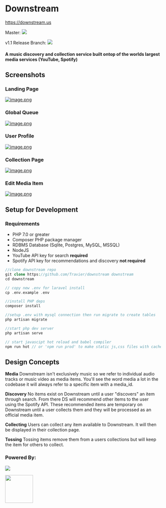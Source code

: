<h1>Downstream</h1>

https://downstream.us

<p>Master: <img src="https://travis-ci.com/Travier/downstream.svg?token=WQrNcAcxWXTGaqEEdVh4&branch=master" /></p>
<p>v1.1 Release Branch: <img src="https://travis-ci.org/travierm/downstream.svg?branch=v1.1-release" /></p>

#### A music discovery and collection service built ontop of the worlds largest media services (YouTube, Spotify)

## Screenshots
### Landing Page
[![image.png](https://i.postimg.cc/8cfZYNWL/image.png)](https://downstream.us)
### Global Queue
[![image.png](https://i.postimg.cc/zGvF2Jrv/image.png)](https://downstream.us)
### User Profile
[![image.png](https://i.postimg.cc/MTmBK4Sg/image.png)](https://downstream.us)
### Collection Page
[![image.png](https://i.postimg.cc/X7cP6Nmg/image.png)](https://downstream.us)
### Edit Media Item
[![image.png](https://i.postimg.cc/DyjqXtXT/image.png)](https://downstream.us)


## Setup for Development
### Requirements
- PHP 7.0 or greater
- Composer PHP package manager
- RDBMS Database (Sqlite, Postgres, MySQL, MSSQL)
- NodeJS
- YouTube API key for search **required**
- Spotify API key for recommendations and discovery **not required**

```php
//clone downstream repo
git clone https://github.com/Travier/downstream downstream
cd downstream

// copy new .env for laravel install
cp .env.example .env

//install PHP deps
composer install

//setup .env with mysql connection then run migrate to create tables
php artisan migrate

//start php dev server
php artisan serve

// start javascipt hot reload and babel compiler
npm run hot // or 'npm run prod' to make static js,css files with cache busting
```


## Design Concepts

**Media** Downstream isn't exclusively music so we refer to individual audio tracks or music video as media items. You'll see the word media a lot in the codebase it will always refer to a specific item with a media_id.

**Discovery** No items exist on Downstream until a user "discovers" an item through search. From there DS will recommend other items to the user using the Spotify API. These recommended items are temporary on Downstream until a user collects them and they will be processed as an official media item.

**Collecting** Users can collect any item available to Downstream. It will then be displayed in their collection page.

**Tossing** Tossing items remove them from a users collections but will keep the item for others to collect.

<h3>Powered By:</h3>
<p><img src="https://laravel.com/assets/img/components/logo-laravel.svg"></p>
<a href="https://vuejs.org"><img height="90" width="90" src="https://vuejs.org/images/logo.png"></a>
